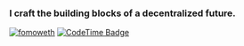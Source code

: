 ### I craft the building blocks of a decentralized future.

[![fomoweth](https://img.shields.io/static/v1?label=&message=fomoweth&color=black&logo=ethereum&logoColor=white)](https://rkim.xyz)
[![CodeTime Badge](https://shields.jannchie.com/endpoint?style=plastic&color=50&url=https%3A%2F%2Fapi.codetime.dev%2Fv3%2Fusers%2Fshield%3Fuid%3D1656&cacheSeconds=300)](https://codetime.dev)

